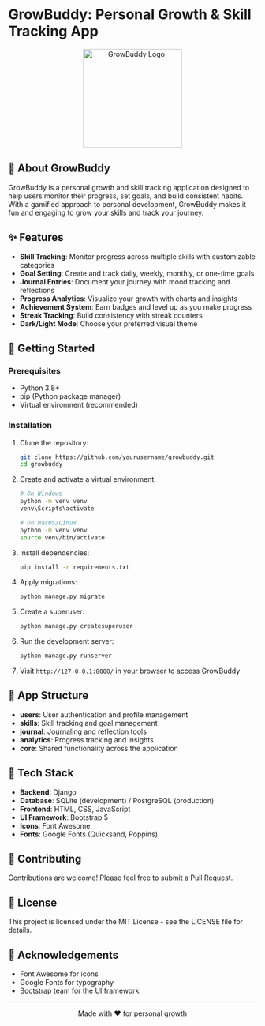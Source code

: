 # GrowBuddy: Personal Growth & Skill Tracking App

<p align="center">
  <img src="static/images/growbuddy-logo.svg" alt="GrowBuddy Logo" width="200">
</p>

## 🌱 About GrowBuddy

GrowBuddy is a personal growth and skill tracking application designed to help users monitor their progress, set goals, and build consistent habits. With a gamified approach to personal development, GrowBuddy makes it fun and engaging to grow your skills and track your journey.

## ✨ Features

- **Skill Tracking**: Monitor progress across multiple skills with customizable categories
- **Goal Setting**: Create and track daily, weekly, monthly, or one-time goals
- **Journal Entries**: Document your journey with mood tracking and reflections
- **Progress Analytics**: Visualize your growth with charts and insights
- **Achievement System**: Earn badges and level up as you make progress
- **Streak Tracking**: Build consistency with streak counters
- **Dark/Light Mode**: Choose your preferred visual theme

## 🚀 Getting Started

### Prerequisites

- Python 3.8+
- pip (Python package manager)
- Virtual environment (recommended)

### Installation

1. Clone the repository:
   ```bash
   git clone https://github.com/yourusername/growbuddy.git
   cd growbuddy
   ```

2. Create and activate a virtual environment:
   ```bash
   # On Windows
   python -m venv venv
   venv\Scripts\activate
   
   # On macOS/Linux
   python -m venv venv
   source venv/bin/activate
   ```

3. Install dependencies:
   ```bash
   pip install -r requirements.txt
   ```

4. Apply migrations:
   ```bash
   python manage.py migrate
   ```

5. Create a superuser:
   ```bash
   python manage.py createsuperuser
   ```

6. Run the development server:
   ```bash
   python manage.py runserver
   ```

7. Visit `http://127.0.0.1:8000/` in your browser to access GrowBuddy

## 📱 App Structure

- **users**: User authentication and profile management
- **skills**: Skill tracking and goal management
- **journal**: Journaling and reflection tools
- **analytics**: Progress tracking and insights
- **core**: Shared functionality across the application

## 🎨 Tech Stack

- **Backend**: Django
- **Database**: SQLite (development) / PostgreSQL (production)
- **Frontend**: HTML, CSS, JavaScript
- **UI Framework**: Bootstrap 5
- **Icons**: Font Awesome
- **Fonts**: Google Fonts (Quicksand, Poppins)

## 🤝 Contributing

Contributions are welcome! Please feel free to submit a Pull Request.

## 📄 License

This project is licensed under the MIT License - see the LICENSE file for details.

## 🙏 Acknowledgements

- Font Awesome for icons
- Google Fonts for typography
- Bootstrap team for the UI framework

---

<p align="center">Made with ❤️ for personal growth</p>